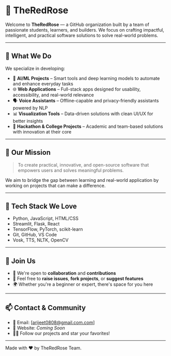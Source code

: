 # 🌹 TheRedRose

Welcome to **TheRedRose** — a GitHub organization built by a team of passionate students, learners, and builders. We focus on crafting impactful, intelligent, and practical software solutions to solve real-world problems.

---

## 💼 What We Do

We specialize in developing:
- 🧠 **AI/ML Projects** – Smart tools and deep learning models to automate and enhance everyday tasks  
- 🌐 **Web Applications** – Full-stack apps designed for usability, accessibility, and real-world relevance  
- 🗣️ **Voice Assistants** – Offline-capable and privacy-friendly assistants powered by NLP  
- 📊 **Visualization Tools** – Data-driven solutions with clean UI/UX for better insights  
- 🚀 **Hackathon & College Projects** – Academic and team-based solutions with innovation at their core

---

## 🎯 Our Mission

> To create practical, innovative, and open-source software that empowers users and solves meaningful problems.

We aim to bridge the gap between learning and real-world application by working on projects that can make a difference.

---

## 🧠 Tech Stack We Love

- Python, JavaScript, HTML/CSS
- Streamlit, Flask, React
- TensorFlow, PyTorch, scikit-learn
- Git, GitHub, VS Code
- Vosk, TTS, NLTK, OpenCV

---

## 🤝 Join Us

- 👥 We're open to **collaboration** and **contributions**
- 💬 Feel free to **raise issues**, **fork projects**, or **suggest features**
- 🌍 Whether you're a beginner or expert, there's space for you here

---

## 📫 Contact & Community

- 📧 Email: [arijeet0808@gmail.com.com]
- 🔗 Website: *Coming Soon*
- 🧑‍💻 Follow our projects and star your favorites!

---

Made with ❤️ by TheRedRose Team.
